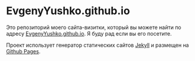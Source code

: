 EvgenyYushko.github.io
=====================

Это репозиторий моего сайта-визитки, который вы можете
найти по адресу <a target="_blank" href="https://EvgenyYushko.github.io">EvgenyYushko.github.io</a>.
Я буду рад если вы его посетите.

Проект использует генератор статических сайтов <a target="_blank" href="https://jekyllrb.com/">Jekyll</a>
и размещен на <a target="_blank" href="https://pages.github.com">Github Pages</a>.
